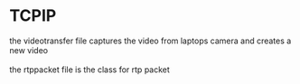 # TCPIP


the videotransfer file captures the video from laptops camera and creates a new video
<br>
<br>
the rtppacket file is the class for rtp packet
